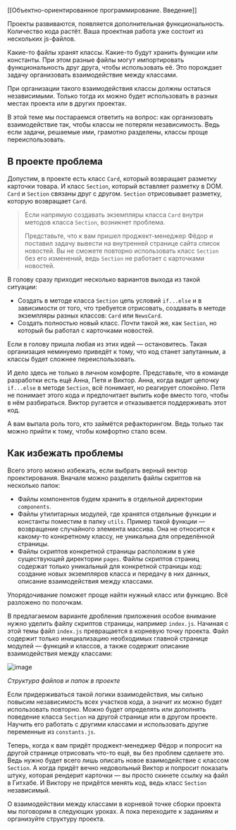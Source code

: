 [[Объектно-ориентированное программирование. Введение]]

Проекты развиваются, появляется дополнительная функциональность. Количество кода растёт. Ваша проектная работа уже состоит из нескольких js-файлов.

Какие-то файлы хранят классы. Какие-то будут хранить функции или константы. При этом разные файлы могут импортировать функциональность друг друга, чтобы использовать её. Это порождает задачу организовать взаимодействие между классами.

При организации такого взаимодействия классы должны остаться независимыми. Только тогда их можно будет использовать в разных местах проекта или в других проектах.

В этой теме мы постараемся ответить на вопрос: как организовать взаимодействие так, чтобы классы не потеряли независимость. Ведь если задачи, решаемые ими, грамотно разделены, классы проще переиспользовать.

## В проекте проблема

Допустим, в проекте есть класс `Card`, который возвращает разметку карточки товара. И класс `Section`, который вставляет разметку в DOM. `Card` и `Section` связаны друг с другом. `Section` отрисовывает разметку, которую возвращает `Card`.

> Если напрямую создавать экземпляры класса `Card` внутри методов класса `Section`, возникнет проблема.
> 
> Представьте, что к вам пришел проджект-менеджер Фёдор и поставил задачу вывести на внутренней странице сайта список новостей. Вы не сможете повторно использовать класс `Section` без его изменений, ведь `Section` не работает с карточками новостей.

В голову сразу приходит несколько вариантов выхода из такой ситуации:

-   Создать в методе класса `Section` цепь условий `if...else` и в зависимости от того, что требуется отрисовать, создавать в методе экземпляры разных классов: `Card` или `NewsCard`.
-   Создать полностью новый класс. Почти такой же, как `Section`, но который бы работал с карточками новостей.

Если в голову пришла любая из этих идей — остановитесь. Такая организация неминуемо приведёт к тому, что код станет запутанным, а классы будет сложнее переиспользовать.

И дело здесь не только в личном комфорте. Представьте, что в команде разработки есть ещё Анна, Петя и Виктор. Анна, когда видит цепочку `if...else` в методе `Section`, всё понимает, но реагирует спокойно. Петя не понимает этого кода и предпочитает выпить кофе вместо того, чтобы в нём разбираться. Виктор ругается и отказывается поддерживать этот код.

А вам выпала роль того, кто займётся рефакторингом. Ведь только так можно прийти к тому, чтобы комфортно стало всем.

## Как избежать проблемы

Всего этого можно избежать, если выбрать верный вектор проектирования. Вначале можно разделить файлы скриптов на несколько папок:

-   Файлы компонентов будем хранить в отдельной директории `components`.
-   Файлы утилитарных модулей, где хранятся отдельные функции и константы поместим в папку `utils`. Пример такой функции — возвращение случайного элемента массива. Она не относится к какому-то конкретному классу, не уникальна для определённой страницы.
-   Файлы скриптов конкретной страницы расположим в уже существующей директории `pages`. Файлы скриптов страниц содержат только уникальный для конкретной страницы код: создание новых экземпляров класса и передачу в них данных, описание взаимодействия между классами.

Упорядочивание поможет проще найти нужный класс или функцию. Всё разложено по полочкам.

В предлагаемом варианте дробления приложения особое внимание нужно уделить файлу скриптов страницы, например `index.js`. Начиная с этой темы файл `index.js` превращается в корневую точку проекта. Файл содержит только инициализацию необходимых главной странице модулей — функций и классов, а также содержит описание взаимодействия между классами:

![image](https://pictures.s3.yandex.net/resources/S8_01_1594735557.png)

_Структура файлов и папок в проекте_

Если придерживаться такой логики взаимодействия, мы сильно повысим независимость всех участков кода, а значит их можно будет использовать повторно. Можно будет определять или дополнять поведение класса `Section` на другой странице или в другом проекте. Научить его работать с другими классами и использовать другие переменные из `constants.js`.

Теперь, когда к вам придёт проджект-менеджер Фёдор и попросит на другой странице отрисовать что-то ещё, вы без проблем сделаете это. Ведь нужно будет всего лишь описать новое взаимодействие с классом `Section`. А когда придёт вечно недовольный Виктор и попросит показать штуку, которая рендерит карточки — вы просто скинете ссылку на файл в Гитхабе. И Виктору не придётся менять код, ведь класс `Section` независимый.

О взаимодействии между классами в корневой точке сборки проекта мы поговорим в следующих уроках. А пока переходите к заданиям и организуйте структуру проекта.